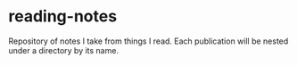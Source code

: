 # reading-notes
Repository of notes I take from things I read. Each publication will be nested under a directory by its name.
